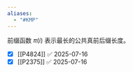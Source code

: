 ```yaml
---
aliases:
  - "#KMP"
---
```

前缀函数 $\pi(i)$ 表示最长的公共真前后缀长度。

- [x] [[P4824]] ✅ 2025-07-16
- [x] [[P2375]] ✅ 2025-07-16
